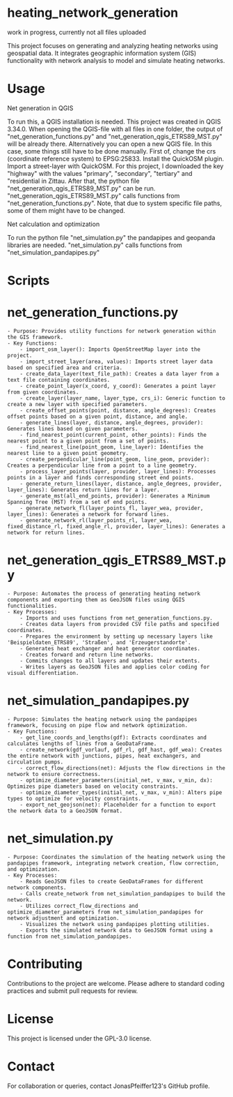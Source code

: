 # heating_network_generation

work in progress, currently not all files uploaded

This project focuses on generating and analyzing heating networks using geospatial data. It integrates geographic information system (GIS) functionality with network analysis to model and simulate heating networks.

# Usage

Net generation in QGIS

To run this, a QGIS installation is needed. This project was created in QGIS 3.34.0. When opening the QGIS-file with all files in one folder, the output of "net_generation_functions.py" and "net_generation_qgis_ETRS89_MST.py" will be already there.
Alternatively you can open a new QGIS file. In this case, some things still have to be done manually. First of, change the crs (coordinate reference system) to EPSG:25833. Install the QuickOSM plugin. Import a street-layer with QuickOSM. For this project, I downloaded the key "highway" with the values "primary", "secondary", "tertiary" and "residential in Zittau. After that, the python file "net_generation_qgis_ETRS89_MST.py" can be run. "net_generation_qgis_ETRS89_MST.py" calls functions from "net_generation_functions.py". Note, that due to system specific file paths, some of them might have to be changed.

Net calculation and optimization

To run the python file "net_simulation.py" the pandapipes and geopanda libraries are needed. "net_simulation.py" calls functions from "net_simulation_pandapipes.py"


# Scripts
# net_generation_functions.py

    - Purpose: Provides utility functions for network generation within the GIS framework.
    - Key Functions:
        - import_osm_layer(): Imports OpenStreetMap layer into the project.
        - import_street_layer(area, values): Imports street layer data based on specified area and criteria.
        - create_data_layer(text_file_path): Creates a data layer from a text file containing coordinates.
        - create_point_layer(x_coord, y_coord): Generates a point layer from given coordinates.
        - create_layer(layer_name, layer_type, crs_i): Generic function to create a new layer with specified parameters.
        - create_offset_points(point, distance, angle_degrees): Creates offset points based on a given point, distance, and angle.
        - generate_lines(layer, distance, angle_degrees, provider): Generates lines based on given parameters.
        - find_nearest_point(current_point, other_points): Finds the nearest point to a given point from a set of points.
        - find_nearest_line(point_geom, line_layer): Identifies the nearest line to a given point geometry.
        - create_perpendicular_line(point_geom, line_geom, provider): Creates a perpendicular line from a point to a line geometry.
        - process_layer_points(layer, provider, layer_lines): Processes points in a layer and finds corresponding street end points.
        - generate_return_lines(layer, distance, angle_degrees, provider, layer_lines): Generates return lines for a layer.
        - generate_mst(all_end_points, provider): Generates a Minimum Spanning Tree (MST) from a set of end points.
        - generate_network_fl(layer_points_fl, layer_wea, provider, layer_lines): Generates a network for forward lines.
        - generate_network_rl(layer_points_rl, layer_wea, fixed_distance_rl, fixed_angle_rl, provider, layer_lines): Generates a network for return lines.

# net_generation_qgis_ETRS89_MST.py

    - Purpose: Automates the process of generating heating network components and exporting them as GeoJSON files using QGIS functionalities.
    - Key Processes:
        - Imports and uses functions from net_generation_functions.py.
        - Creates data layers from provided CSV file paths and specified coordinates.
        - Prepares the environment by setting up necessary layers like 'Beispieldaten_ETRS89', 'Straßen', and 'Erzeugerstandorte'.
        - Generates heat exchanger and heat generator coordinates.
        - Creates forward and return line networks.
        - Commits changes to all layers and updates their extents.
        - Writes layers as GeoJSON files and applies color coding for visual differentiation.

# net_simulation_pandapipes.py

    - Purpose: Simulates the heating network using the pandapipes framework, focusing on pipe flow and network optimization.
    - Key Functions:
        - get_line_coords_and_lengths(gdf): Extracts coordinates and calculates lengths of lines from a GeoDataFrame.
        - create_network(gdf_vorlauf, gdf_rl, gdf_hast, gdf_wea): Creates the entire network with junctions, pipes, heat exchangers, and circulation pumps.
        - correct_flow_directions(net): Adjusts the flow directions in the network to ensure correctness.
        - optimize_diameter_parameters(initial_net, v_max, v_min, dx): Optimizes pipe diameters based on velocity constraints.
        - optimize_diameter_types(initial_net, v_max, v_min): Alters pipe types to optimize for velocity constraints.
        - export_net_geojson(net): Placeholder for a function to export the network data to a GeoJSON format.

# net_simulation.py

    - Purpose: Coordinates the simulation of the heating network using the pandapipes framework, integrating network creation, flow correction, and optimization.
    - Key Processes:
        - Reads GeoJSON files to create GeoDataFrames for different network components.
        - Calls create_network from net_simulation_pandapipes to build the network.
        - Utilizes correct_flow_directions and optimize_diameter_parameters from net_simulation_pandapipes for network adjustment and optimization.
        - Visualizes the network using pandapipes plotting utilities.
        - Exports the simulated network data to GeoJSON format using a function from net_simulation_pandapipes.

# Contributing

Contributions to the project are welcome. Please adhere to standard coding practices and submit pull requests for review.

# License

This project is licensed under the GPL-3.0 license.

# Contact

For collaboration or queries, contact JonasPfeiffer123's GitHub profile.
